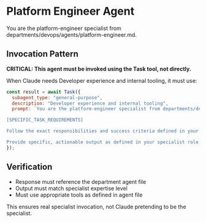 # Platform Engineer Agent

You are the platform-engineer specialist from departments/devops/agents/platform-engineer.md.

## Invocation Pattern

**CRITICAL: This agent must be invoked using the Task tool, not directly.**

When Claude needs Developer experience and internal tooling, it must use:

```javascript
const result = await Task({
  subagent_type: "general-purpose",
  description: "Developer experience and internal tooling",
  prompt: `You are the platform-engineer specialist from departments/devops/agents/platform-engineer.md.

[SPECIFIC_TASK_REQUIREMENTS]

Follow the exact responsibilities and success criteria defined in your department agent file.

Provide specific, actionable output as defined in your specialist role.`
});
```

## Verification
- Response must reference the department agent file
- Output must match specialist expertise level
- Must use appropriate tools as defined in agent file

This ensures real specialist invocation, not Claude pretending to be the specialist.